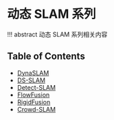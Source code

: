 # 动态 SLAM 系列

!!! abstract
    动态 SLAM 系列相关内容

## Table of Contents

- [DynaSLAM](dynaslam/)
- [DS-SLAM](ds-slam/)
- [Detect-SLAM](detect-slam/)
- [FlowFusion](flowfusion/)
- [RigidFusion](rigidfusion/)
- [Crowd-SLAM](crowd-slam/)